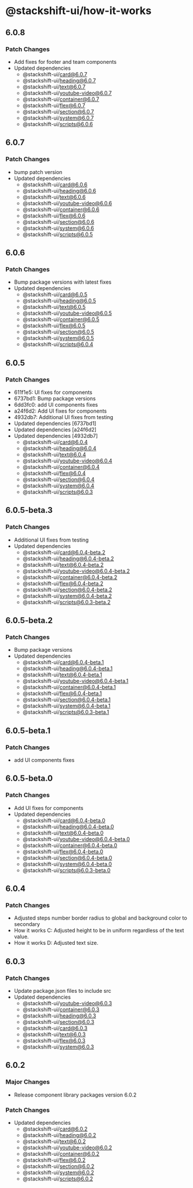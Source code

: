 # @stackshift-ui/how-it-works

## 6.0.8

### Patch Changes

- Add fixes for footer and team components
- Updated dependencies
  - @stackshift-ui/card@6.0.7
  - @stackshift-ui/heading@6.0.7
  - @stackshift-ui/text@6.0.7
  - @stackshift-ui/youtube-video@6.0.7
  - @stackshift-ui/container@6.0.7
  - @stackshift-ui/flex@6.0.7
  - @stackshift-ui/section@6.0.7
  - @stackshift-ui/system@6.0.7
  - @stackshift-ui/scripts@6.0.6

## 6.0.7

### Patch Changes

- bump patch version
- Updated dependencies
  - @stackshift-ui/card@6.0.6
  - @stackshift-ui/heading@6.0.6
  - @stackshift-ui/text@6.0.6
  - @stackshift-ui/youtube-video@6.0.6
  - @stackshift-ui/container@6.0.6
  - @stackshift-ui/flex@6.0.6
  - @stackshift-ui/section@6.0.6
  - @stackshift-ui/system@6.0.6
  - @stackshift-ui/scripts@6.0.5

## 6.0.6

### Patch Changes

- Bump package versions with latest fixes
- Updated dependencies
  - @stackshift-ui/card@6.0.5
  - @stackshift-ui/heading@6.0.5
  - @stackshift-ui/text@6.0.5
  - @stackshift-ui/youtube-video@6.0.5
  - @stackshift-ui/container@6.0.5
  - @stackshift-ui/flex@6.0.5
  - @stackshift-ui/section@6.0.5
  - @stackshift-ui/system@6.0.5
  - @stackshift-ui/scripts@6.0.4

## 6.0.5

### Patch Changes

- 611f1e5: UI fixes for components
- 6737bd1: Bump package versions
- 6dd3fc0: add UI components fixes
- a24f6d2: Add UI fixes for components
- 4932db7: Additional UI fixes from testing
- Updated dependencies [6737bd1]
- Updated dependencies [a24f6d2]
- Updated dependencies [4932db7]
  - @stackshift-ui/card@6.0.4
  - @stackshift-ui/heading@6.0.4
  - @stackshift-ui/text@6.0.4
  - @stackshift-ui/youtube-video@6.0.4
  - @stackshift-ui/container@6.0.4
  - @stackshift-ui/flex@6.0.4
  - @stackshift-ui/section@6.0.4
  - @stackshift-ui/system@6.0.4
  - @stackshift-ui/scripts@6.0.3

## 6.0.5-beta.3

### Patch Changes

- Additional UI fixes from testing
- Updated dependencies
  - @stackshift-ui/card@6.0.4-beta.2
  - @stackshift-ui/heading@6.0.4-beta.2
  - @stackshift-ui/text@6.0.4-beta.2
  - @stackshift-ui/youtube-video@6.0.4-beta.2
  - @stackshift-ui/container@6.0.4-beta.2
  - @stackshift-ui/flex@6.0.4-beta.2
  - @stackshift-ui/section@6.0.4-beta.2
  - @stackshift-ui/system@6.0.4-beta.2
  - @stackshift-ui/scripts@6.0.3-beta.2

## 6.0.5-beta.2

### Patch Changes

- Bump package versions
- Updated dependencies
  - @stackshift-ui/card@6.0.4-beta.1
  - @stackshift-ui/heading@6.0.4-beta.1
  - @stackshift-ui/text@6.0.4-beta.1
  - @stackshift-ui/youtube-video@6.0.4-beta.1
  - @stackshift-ui/container@6.0.4-beta.1
  - @stackshift-ui/flex@6.0.4-beta.1
  - @stackshift-ui/section@6.0.4-beta.1
  - @stackshift-ui/system@6.0.4-beta.1
  - @stackshift-ui/scripts@6.0.3-beta.1

## 6.0.5-beta.1

### Patch Changes

- add UI components fixes

## 6.0.5-beta.0

### Patch Changes

- Add UI fixes for components
- Updated dependencies
  - @stackshift-ui/card@6.0.4-beta.0
  - @stackshift-ui/heading@6.0.4-beta.0
  - @stackshift-ui/text@6.0.4-beta.0
  - @stackshift-ui/youtube-video@6.0.4-beta.0
  - @stackshift-ui/container@6.0.4-beta.0
  - @stackshift-ui/flex@6.0.4-beta.0
  - @stackshift-ui/section@6.0.4-beta.0
  - @stackshift-ui/system@6.0.4-beta.0
  - @stackshift-ui/scripts@6.0.3-beta.0

## 6.0.4

### Patch Changes

- Adjusted steps number border radius to global and background color to secondary
- How it works C: Adjusted height to be in uniform regardless of the text value.
- How it works D: Adjusted text size.

## 6.0.3

### Patch Changes

- Update package.json files to include src
- Updated dependencies
  - @stackshift-ui/youtube-video@6.0.3
  - @stackshift-ui/container@6.0.3
  - @stackshift-ui/heading@6.0.3
  - @stackshift-ui/section@6.0.3
  - @stackshift-ui/card@6.0.3
  - @stackshift-ui/text@6.0.3
  - @stackshift-ui/flex@6.0.3
  - @stackshift-ui/system@6.0.3

## 6.0.2

### Major Changes

- Release component library packages version 6.0.2

### Patch Changes

- Updated dependencies
  - @stackshift-ui/card@6.0.2
  - @stackshift-ui/heading@6.0.2
  - @stackshift-ui/text@6.0.2
  - @stackshift-ui/youtube-video@6.0.2
  - @stackshift-ui/container@6.0.2
  - @stackshift-ui/flex@6.0.2
  - @stackshift-ui/section@6.0.2
  - @stackshift-ui/system@6.0.2
  - @stackshift-ui/scripts@6.0.2
